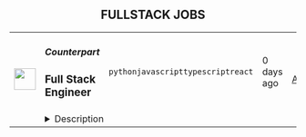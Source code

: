 <div align="center"><h2>FULLSTACK JOBS</h2></div><table><tr>
                <td width="100" height="100" rowspan="2">
                    <img src="https://t3.gstatic.com/faviconV2?client=SOCIAL&type=FAVICON&fallback_opts=TYPE,SIZE,URL&url=http://yourcounterpart.com&size=128" width="38px" height="auto">
                </td>
                <td width="300">
                    <h5>Counterpart</h5>
                    <h3>Full Stack Engineer</h3>
                </td>
                <td width="300">
                    <code>python</code><code>javascript</code><code>typescript</code><code>react</code>
                </td>
                <td width="200">
                <text>0 days ago</text>
                </td>
                <td width="100" rowspan="2">
                <a href="https://www.realworkfromanywhere.com/jobs/full-stack-engineer-counterpart-6116" align="right" target="_blank">Apply</a>
                </td>
            </tr>
            <tr>
                <td colspan="3">
                <details><summary>Description</summary>
                &lt;p&gt;&lt;strong&gt;FULL STACK ENGINEER (Contract)&lt;/strong&gt;&lt;/p&gt;
&lt;p&gt;&lt;strong&gt;Location: Argentina, Brazil, Colombia, Mexico, Dominican Republic&lt;/strong&gt;&lt;/p&gt;
&lt;p&gt;&lt;strong&gt;Job Description&lt;/strong&gt;&lt;/p&gt;
&lt;p&gt;Counterpart is an insurtech platform reimagining management and professional liability for the modern workplace. We believe that when businesses lead with clarity and confidence, they become more resilient, more innovative, and better prepared for what’s ahead. That’s why we built the first Agentic Insurance™ system — where advanced AI and deep insurance expertise come together to proactively assess, mitigate, and manage risk. Backed by A rated carriers and trusted by brokers nationwide, our platform helps small businesses grow with confidence. Join us in shaping a smarter future, helping businesses Do More With Less Risk®.&lt;/p&gt;
&lt;p&gt;As a Full Stack Software Engineer, you will be a prolific individual contributor to the product, dynamic data services, and tooling that we are leveraging to shape the future of insurance. You will help bridge the gap between Product, Insurance, and Data while developing new systems and features in a ready to disrupt industry. In addition, you will help to set the culture, rituals, and processes that underpin a high functioning engineering team and the organization more broadly.&lt;/p&gt;
&lt;p&gt;&lt;strong&gt;YOU WILL&lt;/strong&gt;&lt;/p&gt;
&lt;ul&gt;
&lt;li&gt;&lt;em&gt;Modernize insurance application workflows. &lt;/em&gt;We are enhancing our Django system to update and automate workflows for our Risk Engineering team. You will be responsible for migrating key parts of the UI and enhancing the backend to support the best user experience possible.&lt;/li&gt;
&lt;li&gt;&lt;em&gt;Increase efficiency with AI. &lt;/em&gt;Collaborate with the Data and Risk Engineering teams to leverage AI across our products via a React frontend. Process documents into actionable, structured information.&amp;nbsp;&lt;/li&gt;
&lt;li&gt;&lt;em&gt;Enable small businesses to manage HR with modern software. &lt;/em&gt;Enhance our HR application to support its next phase of growth.&lt;/li&gt;
&lt;li&gt;&lt;em&gt;Emerging Products. &lt;/em&gt;Create new services to enable our Claims team to process a larger volume of complex claims across many different insurance lines.&lt;/li&gt;
&lt;li&gt;&lt;em&gt;Standardize development processes. &lt;/em&gt;Work with engineering leaders to create documentation, examples, and training for the wider team. Our goal is to standardize how we do work in our Python and Javascript code bases. This will have a huge impact on our quality as we grow.&lt;/li&gt;
&lt;/ul&gt;
&lt;p&gt;&lt;strong&gt;YOU HAVE&lt;/strong&gt;&lt;/p&gt;
&lt;ul&gt;
&lt;li&gt;A passion for programming and a love of building and experimentation&lt;/li&gt;
&lt;li&gt;5+ years of experience with Python&lt;/li&gt;
&lt;li&gt;2+ years of experience with Django&lt;/li&gt;
&lt;li&gt;2+ years of experience with relational databases&lt;/li&gt;
&lt;li&gt;2+ years of experience with Typescript&lt;/li&gt;
&lt;li&gt;Effective communication &amp;amp; documentation skills&lt;/li&gt;
&lt;li&gt;Experience working on a remote team&lt;/li&gt;
&lt;/ul&gt;
&lt;p&gt;&lt;strong&gt;Please let us know if you have experience developing custom solutions in Salesforce, such as designing, integrating, and optimizing the platform.&lt;/strong&gt;&lt;/p&gt;
&lt;p&gt;&lt;strong&gt;Who you will work with&lt;/strong&gt;&lt;/p&gt;
&lt;ul&gt;
&lt;li&gt;&lt;strong&gt;Derrick Franco, Engineering Manager:&lt;/strong&gt; After teaching himself to code at 13, Derrick went on to co-found Jumpstart in addition to building out the technical divisions at InvestorsAlley and Phinaz Media Group. Nowadays Derrick spends his time reading, with his wife, and working on his podcast The Future of Work Project.&lt;/li&gt;
&lt;li&gt;&lt;strong&gt;Julian Prokay, Engineering Manager: &lt;/strong&gt;A veteran of the SaaS space with experience working on both student systems and construction management software. In his free time, he enjoys history podcasts and fantasy literature.&lt;/li&gt;
&lt;li&gt;&lt;strong&gt;Ron Alexessen, Engineering Manager: &lt;/strong&gt;Ron has experience at large companies like Hewlett-Packard, New Relic, and Rackspace and feels most impactful at small firms and startups. Embracing a chaordic style, both at work and home, is just right. For balance, Ron climbs, runs, and plays a supporting role for his active teenagers.&lt;/li&gt;
&lt;li&gt;&lt;strong&gt;David Drake, Engineering Manager: &lt;/strong&gt;David combines a theatre degree, a programming degree, and 17 years of professional software experience to bring heart and technical expertise to his engineering teams. A former founder with a Commodore 64 tattoo, he balances his passion for technology with time spent with his partner and 9-year-old daughter, as well as hobbies like reading, meditation, cooking, and exploring the outdoors.&lt;/li&gt;
&lt;li&gt;&lt;strong&gt;Newton Troung, Engineering Manager&lt;/strong&gt;: Newton joins Counterpart with 7+ years of experience in platform and data engineering. In his last company Thrive Market, he had a hand in building out new microservices and architecting data pipelines with Airflow and Spark. He&#39;s vegetarian and loves trying new restaurants when traveling. Nowadays he&#39;s busy keeping up with his 2-year-old and doing outdoor activities with his family.&amp;nbsp;&lt;/li&gt;
&lt;/ul&gt;
&lt;p&gt;&lt;strong&gt;COUNTERPART&#39;S VALUES&lt;/strong&gt;&lt;/p&gt;
&lt;ul&gt;
&lt;li&gt;&lt;strong&gt;Conjoin Expectations&lt;/strong&gt; - it is the cornerstone of autonomy. Ensure you are aware of what is expected of you and clearly articulate what you expect of others.&amp;nbsp;&lt;/li&gt;
&lt;li&gt;&lt;strong&gt;Speak Boldly &amp;amp; Honestly&lt;/strong&gt; - the only failure is not learning from mistakes. Don’t cheat yourself and your colleagues of the feedback needed when&amp;nbsp; expectations aren’t being met.&amp;nbsp;&lt;/li&gt;
&lt;li&gt;&lt;strong&gt;Be Entrepreneurial&lt;/strong&gt; - control your own destiny.&amp;nbsp; Embrace action over perfection while navigating any obstacles that stand in the way of your ultimate goal.&amp;nbsp;&lt;/li&gt;
&lt;li&gt;&lt;strong&gt;Practice Omotenashi&lt;/strong&gt; (“selfless hospitality”) - trust will follow.&amp;nbsp; Consider every interaction with internal and external partners an opportunity to develop trust by going above and beyond what is expected.&amp;nbsp;&lt;/li&gt;
&lt;li&gt;&lt;strong&gt;Hold Nothing As Sacred&lt;/strong&gt; - create routines but modify them routinely.&lt;strong&gt;&amp;nbsp; &lt;/strong&gt;Take the time to reflect on where the business is today, where it needs to&amp;nbsp; go, and what you have to change in order to get there.&amp;nbsp;&lt;/li&gt;
&lt;li&gt;&lt;strong&gt;Prioritize Wellness&lt;/strong&gt; - some things should never be sacrificed. We create an environment that stretches everyone to grow and improve, which is fulfilling, but is only one part of a meaningful life.&lt;/li&gt;
&lt;/ul&gt;
&lt;p&gt;&lt;strong&gt;WE OFFER&lt;/strong&gt;&lt;/p&gt;
&lt;ul&gt;
&lt;li&gt;&lt;strong&gt;Work from Anywhere&lt;/strong&gt; - Counterpart is a fully distributed company, meaning there is no office. We allow employees to work from wherever they do their best work, of course prioritizing meetings that often happen in US time zones.&lt;/li&gt;
&lt;li&gt;&lt;strong&gt;Language Classes - &lt;/strong&gt;We sponsor up to $100 per calendar year to be used towards language classes to help support your English language skills.&lt;/li&gt;
&lt;li&gt;&lt;strong&gt;Paid Vacation and Time Off&lt;/strong&gt;&lt;/li&gt;
&lt;li&gt;&lt;strong&gt;Parental Leave - &lt;/strong&gt;Development Partners will be eligible for unpaid Parental Leave to bond with a newborn, newly-adopted, or newly placed child. Under this policy, development partners and independent contractors will be eligible for up to 8 weeks of unpaid parental leave. Any time off will be subject to approval and must be requested at least 45 days in advance.&lt;/li&gt;
&lt;li&gt;&lt;strong&gt;Computer - &lt;/strong&gt;We reimburse you for your locally procured Macbook Pro. If you are still with the company after one year, it is yours to keep!&lt;/li&gt;
&lt;/ul&gt;
&lt;p&gt;Our estimated pay range for this role is &lt;strong&gt;USD $80,000 - $90,000 annually&lt;/strong&gt;. Contractor compensation is determined by a variety of factors, including but not limited to, market data, location, internal equitability, and experience.&lt;/p&gt;
&lt;p&gt;We are committed to being a welcoming and inclusive workplace for everyone, and we are intentional about making sure people feel respected, supported and connected at work—regardless of who you are or where you come from. We value and celebrate our differences and we believe being open about who we are allows us to do the best work of our lives.&lt;/p&gt;
&lt;p&gt;We are an Equal Opportunity Employer. We do not discriminate against qualified applicants or employees on the basis of race, color, religion, gender identity, sex, sexual preference, sexual identity, pregnancy, national origin, ancestry, citizenship, age, marital status, physical disability, mental disability, medical condition, military status, or any other characteristic protected by federal, state, or local law, rule, or regulation.&lt;/p&gt;
                </details>
                </td>
            </tr></table>